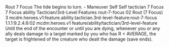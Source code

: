 <ability>
  <name>Rout</name>
  <cost>7 Focus</cost>
  <flavor>The tide begins to turn.</flavor>
  <keywords>
    <keyword>-</keyword>
  </keywords>
  <type>Maneuver</type>
  <distance>Self</distance>
  <target>Self</target>
  <metadata>
    <class>tactician</class>
    <cost>7 Focus</cost>
    <cost_amount>7</cost_amount>
    <cost_resource>Focus</cost_resource>
    <feature_type>ability</feature_type>
    <file_dpath>Tactician/3rd-Level Features</file_dpath>
    <item_id>rout-7-focus</item_id>
    <item_index>02</item_index>
    <item_name>Rout (7 Focus)</item_name>
    <level>3</level>
    <scc>mcdm.heroes.v1:feature.ability.tactician.3rd-level-feature:rout-7-focus</scc>
    <scdc>1.1.1:9.2.4.6:02</scdc>
    <source>mcdm.heroes.v1</source>
    <type>feature/ability/tactician/3rd-level-feature</type>
  </metadata>
  <effects>
    <effect type="mundane">Until the end of the encounter or until you are dying, whenever you or any ally deals damage to a target marked by you who has R &lt; AVERAGE, the target is frightened of the creature who dealt the damage (save ends).</effect>
  </effects>
</ability>
